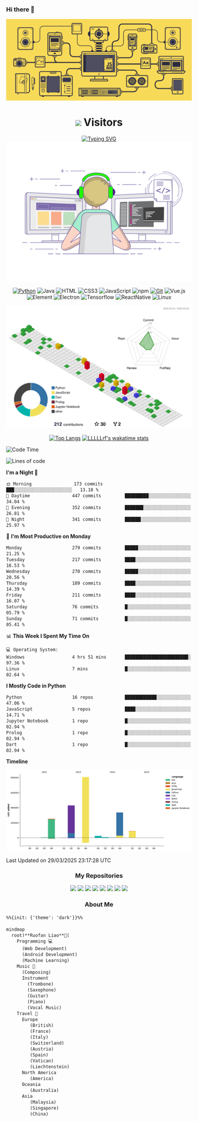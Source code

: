 ### Hi there 👋

 <div align="center">
    <img src="./resources/jsmachine.gif" /><br>
 </div>

 

<!--
**LLLLLrf/LLLLLrf** is a ✨ _special_ ✨ repository because its `README.md` (this file) appears on your GitHub profile.

Here are some ideas to get you started:

- 🔭 I’m currently working on ...
- 🌱 I’m currently learning ...
- 👯 I’m looking to collaborate on ...
- 🤔 I’m looking for help with ...
- 💬 Ask me about ...
- 📫 How to reach me: ...
- 😄 Pronouns: ...
- ⚡ Fun fact: ...
-->
 <div align="center">
  <h1> <img src="https://profile-counter.glitch.me/LLLLLrf/count.svg"> Visitors
    </h1>
</div>
<!-- dynamic typing effect 动态打字效果 -->

<div align="center">
    <a href="https://github.com/LLLLLrf">
      <img src="https://readme-typing-svg.demolab.com?font=Fira+Code&pause=1000&width=435&lines=console.log(%22Hello%2C%20World%22);Welcome to my github!&center=true&size=27" alt="Typing SVG" />
    </a>
</div>
<!--  typing gif  -->
 <div align="center">
    <img src="./resources/developing.gif" /><br>
 </div>


<div align="center">

[![Python](https://img.shields.io/badge/-Python-37A6AB?style=flat-square&logo=python&logoColor=ffffff)](https://www.python.org/)
![Java](https://img.shields.io/badge/-Java-007396?style=flat-square&logo=java&logoColor=ffffff)
![HTML](https://img.shields.io/badge/-HTML5-E34F26?style=flat-square&logo=html5&logoColor=white)
![CSS3](https://img.shields.io/badge/-CSS3-1572B6?style=flat-square&logo=css3)
![JavaScript](https://img.shields.io/badge/-JavaScript-oringe?style=flat-square&logo=javascript&logoColor=ffffff)
![npm](https://img.shields.io/badge/-NPM-CB3837?style=flat-square&logo=npm&logoColor=white)
[![Git](https://img.shields.io/badge/-Git-f05032?style=flat-square&logo=git&logoColor=white)](https://git-scm.com/)
![Vue.js](https://img.shields.io/badge/-Vue.js-4FC08D?style=flat-square&logo=Vue.js&logoColor=ffffff)
</br>
![Element](https://img.shields.io/badge/-Element-02845A?style=flat-square&logo=electron&logoColor=ffffff)
![Electron](https://img.shields.io/badge/-Electron-002D71?style=flat-square&logo=element&logoColor=ffffff)
![Tensorflow](https://img.shields.io/badge/-Tensorflow-204366?style=flat-square&logo=tensorflow&logoColor=ffffff)
  <img src="https://img.shields.io/badge/ReactNative-813144?style=flat-square&logo=react&logoColor=ffffff" alt="ReactNative">
  <img src="https://img.shields.io/badge/-Linux-333333?style=flat-square&logo=linux&logoColor=white" alt="Linux">

</div>


<div align="center">

  <img src="./profile-3d-contrib/profile-gitblock.svg">
</br>

[![Top Langs](https://github-readme-stats.vercel.app/api/top-langs/?username=LLLLLrf&layout=compact&langs_count=10&exclude_repo=Data-Structure-Subway-Map)](https://github.com/LLLLLrf/github-readme-stats)
[![LLLLLrf's wakatime stats](https://github-readme-stats.vercel.app/api/wakatime?username=@Ruofan&v=2&layout=compact&langs_count=10)](https://github.com/anuraghazra/github-readme-stats)

</div>

<!--START_SECTION:waka-->
![Code Time](http://img.shields.io/badge/Code%20Time-428%20hrs%206%20mins-blue)

![Lines of code](https://img.shields.io/badge/From%20Hello%20World%20I%27ve%20Written-1.9%20million%20lines%20of%20code-blue)

**I'm a Night 🦉** 

```text
🌞 Morning                173 commits         ███░░░░░░░░░░░░░░░░░░░░░░   13.18 % 
🌆 Daytime                447 commits         █████████░░░░░░░░░░░░░░░░   34.04 % 
🌃 Evening                352 commits         ███████░░░░░░░░░░░░░░░░░░   26.81 % 
🌙 Night                  341 commits         ██████░░░░░░░░░░░░░░░░░░░   25.97 % 
```
📅 **I'm Most Productive on Monday** 

```text
Monday                   279 commits         █████░░░░░░░░░░░░░░░░░░░░   21.25 % 
Tuesday                  217 commits         ████░░░░░░░░░░░░░░░░░░░░░   16.53 % 
Wednesday                270 commits         █████░░░░░░░░░░░░░░░░░░░░   20.56 % 
Thursday                 189 commits         ████░░░░░░░░░░░░░░░░░░░░░   14.39 % 
Friday                   211 commits         ████░░░░░░░░░░░░░░░░░░░░░   16.07 % 
Saturday                 76 commits          █░░░░░░░░░░░░░░░░░░░░░░░░   05.79 % 
Sunday                   71 commits          █░░░░░░░░░░░░░░░░░░░░░░░░   05.41 % 
```


📊 **This Week I Spent My Time On** 

```text
💻 Operating System: 
Windows                  4 hrs 51 mins       ████████████████████████░   97.36 % 
Linux                    7 mins              █░░░░░░░░░░░░░░░░░░░░░░░░   02.64 % 
```

**I Mostly Code in Python** 

```text
Python                   16 repos            ████████████░░░░░░░░░░░░░   47.06 % 
JavaScript               5 repos             ████░░░░░░░░░░░░░░░░░░░░░   14.71 % 
Jupyter Notebook         1 repo              █░░░░░░░░░░░░░░░░░░░░░░░░   02.94 % 
Prolog                   1 repo              █░░░░░░░░░░░░░░░░░░░░░░░░   02.94 % 
Dart                     1 repo              █░░░░░░░░░░░░░░░░░░░░░░░░   02.94 % 
```



**Timeline**

![Lines of Code chart](https://raw.githubusercontent.com/LLLLLrf/LLLLLrf/main/assets/bar_graph.png)


 Last Updated on 29/03/2025 23:17:28 UTC
<!--END_SECTION:waka-->


<div align="center">
    <h3>My Repositories</h3>
    <a href="https://github.com/LLLLLrf/BodyBuddy">
    <img src="https://github-readme-stats-git-masterrstaa-rickstaa.vercel.app/api/pin/?username=LLLLLrf&repo=BodyBuddy&theme=solarized-light&&hide_border=true" /></a>
    <a href="https://github.com/LLLLLrf/WearWizard">
    <img src="https://github-readme-stats-git-masterrstaa-rickstaa.vercel.app/api/pin/?username=LLLLLrf&repo=WearWizard&theme=solarized-light&&hide_border=true" /></a>
    <a href="https://github.com/LLLLLrf/GPA-Calculate">
    <img src="https://github-readme-stats-git-masterrstaa-rickstaa.vercel.app/api/pin/?username=LLLLLrf&repo=GPA-Calculate&theme=solarized-light&&hide_border=true" /></a>
    <a href="https://github.com/LLLLLrf/Web-Develop-Assignment">
    <img src="https://github-readme-stats-git-masterrstaa-rickstaa.vercel.app/api/pin/?username=LLLLLrf&repo=Web-Develop-Assignment&theme=solarized-light&hide_border=true" /></a>
    <a href="https://github.com/LLLLLrf/JavaAssignment">
    <img src="https://github-readme-stats-git-masterrstaa-rickstaa.vercel.app/api/pin/?username=LLLLLrf&repo=JavaAssignment&theme=solarized-light&hide_border=true" /></a>
    <a href="https://github.com/LLLLLrf/CafeManagement">
    <img src="https://github-readme-stats-git-masterrstaa-rickstaa.vercel.app/api/pin/?username=LLLLLrf&repo=CafeManagement&theme=solarized-light&hide_border=true" /></a>
    <a href="https://github.com/LLLLLrf/Data-Structure-Subway-Map">
    <img src="https://github-readme-stats-git-masterrstaa-rickstaa.vercel.app/api/pin/?username=LLLLLrf&repo=Data-Structure-Subway-Map&theme=solarized-light&hide_border=true" /></a>
    <a href="https://github.com/LLLLLrf/ros2_ws">
    <img src="https://github-readme-stats-git-masterrstaa-rickstaa.vercel.app/api/pin/?username=LLLLLrf&repo=ros2_ws&theme=solarized-light&hide_border=true" /></a>
</div>

<h3 align="center">About Me</h3>

```mermaid
%%{init: {'theme': 'dark'}}%%

mindmap
  root)**Ruofan Liao**🥇(
    Programming 💻
      (Web Development)
      (Android Development)
      (Machine Learning)
    Music 🎵
      (Composing)
      Instrument
        (Trombone)
        (Saxophone)
        (Guitar)
        (Piano)
        (Vocal Music)
    Travel 🥾
      Europe
         (British)
         (France)
         (Italy)
         (Switzerland)
         (Austria)
         (Spain)
         (Vatican)
         (Liechtenstein)
      North America
         (America)
      Oceania
         (Australia)
      Asia
         (Malaysia)
         (Singapore)
         (China)
```
